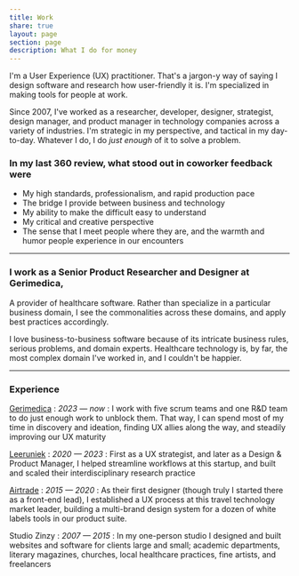 ```yaml
---
title: Work
share: true
layout: page
section: page
description: What I do for money
---
```


I'm a User Experience (UX) practitioner. That's a jargon-y way of saying I design software and research how user-friendly it is. I'm specialized in making tools for people at work.

Since 2007, I've worked as a researcher, developer, designer, strategist, design manager, and product manager in technology companies across a variety of industries. I'm strategic in my perspective, and tactical in my day-to-day. Whatever I do, I do _just enough_ of it to solve a problem.

### In my last 360 review, what stood out in coworker feedback were

- My high standards, professionalism, and rapid production pace
- The bridge I provide between business and technology
- My ability to make the difficult easy to understand
- My critical and creative perspective
- The sense that I meet people where they are, and the warmth and humor people experience in our encounters

---

### I work as a Senior Product Researcher and Designer at Gerimedica,

A provider of healthcare software. Rather than specialize in a particular business domain, I see the commonalities across these domains, and apply best practices accordingly.

I love business-to-business software because of its intricate business rules, serious problems, and domain experts. Healthcare technology is, by far, the most complex domain I've worked in, and I couldn't be happier.

---

### Experience

[Gerimedica](https://gerimedica.nl/)
: _2023 — now_
: I work with five scrum teams and one R&D team to do just enough work to unblock them. That way, I can spend most of my time in discovery and ideation, finding UX allies along the way, and steadily improving our UX maturity

[Leeruniek](https://leeruniek.nl/)
: _2020 — 2023_
: First as a UX strategist, and later as a Design & Product Manager, I helped streamline workflows at this startup, and built and scaled their interdisciplinary research practice

[Airtrade](https://airtrade.com)
: _2015 — 2020_
: As their first designer (though truly I started there as a front-end lead), I established a UX process at this travel technology market leader, building a multi-brand design system for a dozen of white labels tools in our product suite.

Studio Zinzy
: _2007 — 2015_
: In my one-person studio I designed and built websites and software for clients large and small; academic departments, literary magazines, churches, local healthcare practices, fine artists, and freelancers
